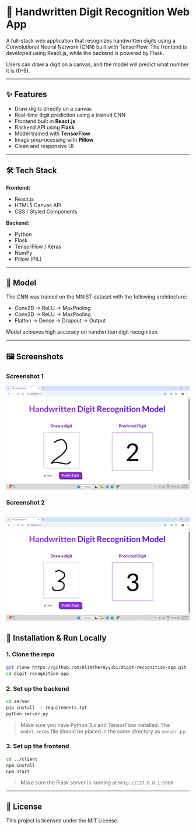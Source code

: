 # 🧠 Handwritten Digit Recognition Web App

A full-stack web application that recognizes handwritten digits using a Convolutional Neural Network (CNN) built with TensorFlow. The frontend is developed using React.js, while the backend is powered by Flask.

Users can draw a digit on a canvas, and the model will predict what number it is (0–9).

---

## ✨ Features

- Draw digits directly on a canvas
- Real-time digit prediction using a trained CNN
- Frontend built in **React.js**
- Backend API using **Flask**
- Model trained with **TensorFlow**
- Image preprocessing with **Pillow**
- Clean and responsive UI

---

## 🛠️ Tech Stack

**Frontend:**
- React.js
- HTML5 Canvas API
- CSS / Styled Components

**Backend:**
- Python
- Flask
- TensorFlow / Keras
- NumPy
- Pillow (PIL)

---

## 🧪 Model

The CNN was trained on the MNIST dataset with the following architecture:

- Conv2D → ReLU → MaxPooling
- Conv2D → ReLU → MaxPooling
- Flatten → Dense → Dropout → Output

Model achieves high accuracy on handwritten digit recognition.

---

## 🖼️ Screenshots
### Screenshot 1
 ![](./Screenshots/Screenshot%202025-06-13%20123648.png)
### Screenshot 2

 ![](./Screenshots/Screenshot%202025-06-13%20123714.png)
---

## 🧾 Installation & Run Locally

### 1. Clone the repo

```bash
git clone https://github.com/AliAtherAyyubi/digit-recognition-app.git
cd digit-recognition-app
````

### 2. Set up the backend

```bash
cd server
pip install -r requirements.txt
python server.py
```

> Make sure you have Python 3.x and TensorFlow installed.
> The `model.keras` file should be placed in the same directory as `server.py`.

### 3. Set up the frontend

```bash
cd ../client
npm install
npm start
```

> Make sure the Flask server is running at `http://127.0.0.1:5000`

---



## 📜 License

This project is licensed under the MIT License.
